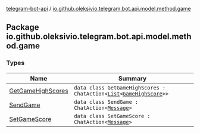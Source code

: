 [telegram-bot-api](../index.md) / [io.github.oleksivio.telegram.bot.api.model.method.game](./index.md)

## Package io.github.oleksivio.telegram.bot.api.model.method.game

### Types

| Name | Summary |
|---|---|
| [GetGameHighScores](-get-game-high-scores/index.md) | `data class GetGameHighScores : ChatAction<`[`List`](https://kotlinlang.org/api/latest/jvm/stdlib/kotlin.collections/-list/index.html)`<`[`GameHighScore`](../io.github.oleksivio.telegram.bot.api.model.objects.std.game/-game-high-score/index.md)`>>` |
| [SendGame](-send-game/index.md) | `data class SendGame : ChatAction<`[`Message`](../io.github.oleksivio.telegram.bot.api.model.objects.std/-message/index.md)`>` |
| [SetGameScore](-set-game-score/index.md) | `data class SetGameScore : ChatAction<`[`Message`](../io.github.oleksivio.telegram.bot.api.model.objects.std/-message/index.md)`>` |
